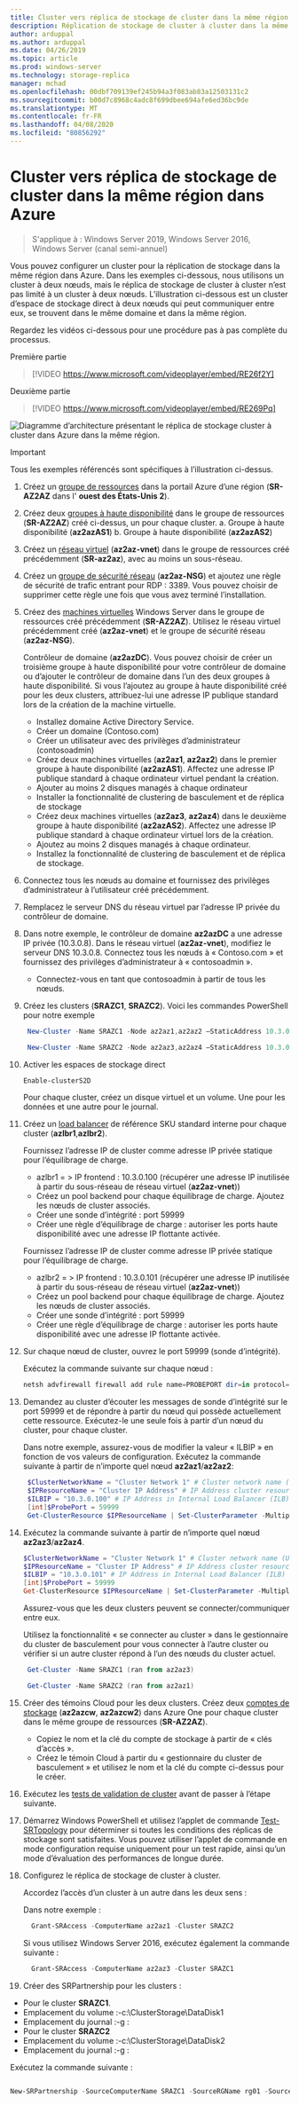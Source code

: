 ```yaml
---
title: Cluster vers réplica de stockage de cluster dans la même région dans Azure
description: Réplication de stockage de cluster à cluster dans la même région dans Azure
author: arduppal
ms.author: arduppal
ms.date: 04/26/2019
ms.topic: article
ms.prod: windows-server
ms.technology: storage-replica
manager: mchad
ms.openlocfilehash: 00dbf709139ef245b94a3f083ab83a12503131c2
ms.sourcegitcommit: b00d7c8968c4adc8f699dbee694afe6ed36bc9de
ms.translationtype: MT
ms.contentlocale: fr-FR
ms.lasthandoff: 04/08/2020
ms.locfileid: "80856292"
---
```

# <a name="cluster-to-cluster-storage-replica-within-the-same-region-in-azure"></a>Cluster vers réplica de stockage de cluster dans la même région dans Azure

> S'applique à : Windows Server 2019, Windows Server 2016, Windows Server (canal semi-annuel)

Vous pouvez configurer un cluster pour la réplication de stockage dans la même région dans Azure. Dans les exemples ci-dessous, nous utilisons un cluster à deux nœuds, mais le réplica de stockage de cluster à cluster n’est pas limité à un cluster à deux nœuds. L’illustration ci-dessous est un cluster d’espace de stockage direct à deux nœuds qui peut communiquer entre eux, se trouvent dans le même domaine et dans la même région.

Regardez les vidéos ci-dessous pour une procédure pas à pas complète du processus.

Première partie
> [!VIDEO https://www.microsoft.com/videoplayer/embed/RE26f2Y]

Deuxième partie
> [!VIDEO https://www.microsoft.com/videoplayer/embed/RE269Pq]

![Diagramme d’architecture présentant le réplica de stockage cluster à cluster dans Azure dans la même région.](media/Cluster-to-cluster-azure-one-region/architecture.png)
> [!IMPORTANT]
> Tous les exemples référencés sont spécifiques à l’illustration ci-dessus.

1. Créez un [groupe de ressources](https://ms.portal.azure.com/#create/Microsoft.ResourceGroup) dans la portail Azure d’une région (**SR-AZ2AZ** dans l' **ouest des États-Unis 2**). 
2. Créez deux [groupes à haute disponibilité](https://ms.portal.azure.com/#create/Microsoft.AvailabilitySet-ARM) dans le groupe de ressources (**SR-AZ2AZ**) créé ci-dessus, un pour chaque cluster. 
    a. Groupe à haute disponibilité (**az2azAS1**) b. Groupe à haute disponibilité (**az2azAS2**)
3. Créez un [réseau virtuel](https://ms.portal.azure.com/#create/Microsoft.VirtualNetwork-ARM) (**az2az-vnet**) dans le groupe de ressources créé précédemment (**SR-az2az**), avec au moins un sous-réseau. 
4. Créez un [groupe de sécurité réseau](https://ms.portal.azure.com/#create/Microsoft.NetworkSecurityGroup-ARM) (**az2az-NSG**) et ajoutez une règle de sécurité de trafic entrant pour RDP : 3389. Vous pouvez choisir de supprimer cette règle une fois que vous avez terminé l’installation. 
5. Créez des [machines virtuelles](https://ms.portal.azure.com/#create/Microsoft.WindowsServer2016Datacenter-ARM) Windows Server dans le groupe de ressources créé précédemment (**SR-AZ2AZ**). Utilisez le réseau virtuel précédemment créé (**az2az-vnet**) et le groupe de sécurité réseau (**az2az-NSG**). 
   
   Contrôleur de domaine (**az2azDC**). Vous pouvez choisir de créer un troisième groupe à haute disponibilité pour votre contrôleur de domaine ou d’ajouter le contrôleur de domaine dans l’un des deux groupes à haute disponibilité. Si vous l’ajoutez au groupe à haute disponibilité créé pour les deux clusters, attribuez-lui une adresse IP publique standard lors de la création de la machine virtuelle. 
   - Installez domaine Active Directory Service.
   - Créer un domaine (Contoso.com)
   - Créer un utilisateur avec des privilèges d’administrateur (contosoadmin) 
   - Créez deux machines virtuelles (**az2az1**, **az2az2**) dans le premier groupe à haute disponibilité (**az2azAS1**). Affectez une adresse IP publique standard à chaque ordinateur virtuel pendant la création.
   - Ajouter au moins 2 disques managés à chaque ordinateur
   - Installer la fonctionnalité de clustering de basculement et de réplica de stockage
   - Créez deux machines virtuelles (**az2az3**, **az2az4**) dans le deuxième groupe à haute disponibilité (**az2azAS2**). Affectez une adresse IP publique standard à chaque ordinateur virtuel lors de la création. 
   - Ajoutez au moins 2 disques managés à chaque ordinateur. 
   - Installez la fonctionnalité de clustering de basculement et de réplica de stockage. 
   
6. Connectez tous les nœuds au domaine et fournissez des privilèges d’administrateur à l’utilisateur créé précédemment. 

7. Remplacez le serveur DNS du réseau virtuel par l’adresse IP privée du contrôleur de domaine. 
8. Dans notre exemple, le contrôleur de domaine **az2azDC** a une adresse IP privée (10.3.0.8). Dans le réseau virtuel (**az2az-vnet**), modifiez le serveur DNS 10.3.0.8. Connectez tous les nœuds à « Contoso.com » et fournissez des privilèges d’administrateur à « contosoadmin ».
   - Connectez-vous en tant que contosoadmin à partir de tous les nœuds. 
    
9. Créez les clusters (**SRAZC1**, **SRAZC2**). 
   Voici les commandes PowerShell pour notre exemple
   ```PowerShell
    New-Cluster -Name SRAZC1 -Node az2az1,az2az2 –StaticAddress 10.3.0.100
   ```
   ```PowerShell
    New-Cluster -Name SRAZC2 -Node az2az3,az2az4 –StaticAddress 10.3.0.101
   ```
10. Activer les espaces de stockage direct
    ```PowerShell
    Enable-clusterS2D
    ```   
   
    Pour chaque cluster, créez un disque virtuel et un volume. Une pour les données et une autre pour le journal. 
   
11. Créez un [load balancer](https://ms.portal.azure.com/#create/Microsoft.LoadBalancer-ARM) de référence SKU standard interne pour chaque cluster (**azlbr1**,**azlbr2**). 
   
    Fournissez l’adresse IP de cluster comme adresse IP privée statique pour l’équilibrage de charge.
    - azlbr1 = > IP frontend : 10.3.0.100 (récupérer une adresse IP inutilisée à partir du sous-réseau de réseau virtuel (**az2az-vnet**))
    - Créez un pool backend pour chaque équilibrage de charge. Ajoutez les nœuds de cluster associés.
    - Créer une sonde d’intégrité : port 59999
    - Créer une règle d’équilibrage de charge : autoriser les ports haute disponibilité avec une adresse IP flottante activée. 
   
    Fournissez l’adresse IP de cluster comme adresse IP privée statique pour l’équilibrage de charge.
    - azlbr2 = > IP frontend : 10.3.0.101 (récupérer une adresse IP inutilisée à partir du sous-réseau de réseau virtuel (**az2az-vnet**))
    - Créez un pool backend pour chaque équilibrage de charge. Ajoutez les nœuds de cluster associés.
    - Créer une sonde d’intégrité : port 59999
    - Créer une règle d’équilibrage de charge : autoriser les ports haute disponibilité avec une adresse IP flottante activée. 
   
12. Sur chaque nœud de cluster, ouvrez le port 59999 (sonde d’intégrité). 
   
    Exécutez la commande suivante sur chaque nœud :
    ```PowerShell
    netsh advfirewall firewall add rule name=PROBEPORT dir=in protocol=tcp action=allow localport=59999 remoteip=any profile=any 
    ```   
13. Demandez au cluster d’écouter les messages de sonde d’intégrité sur le port 59999 et de répondre à partir du nœud qui possède actuellement cette ressource. 
    Exécutez-le une seule fois à partir d’un nœud du cluster, pour chaque cluster. 
    
    Dans notre exemple, assurez-vous de modifier la valeur « ILBIP » en fonction de vos valeurs de configuration. Exécutez la commande suivante à partir de n’importe quel nœud **az2az1**/**az2az2**:

    ```PowerShell
     $ClusterNetworkName = "Cluster Network 1" # Cluster network name (Use Get-ClusterNetwork on Windows Server 2012 or higher to find the name. And use Get-ClusterResource to find the IPResourceName).
     $IPResourceName = "Cluster IP Address" # IP Address cluster resource name.
     $ILBIP = "10.3.0.100" # IP Address in Internal Load Balancer (ILB) - The static IP address for the load balancer configured in the Azure portal.
     [int]$ProbePort = 59999
     Get-ClusterResource $IPResourceName | Set-ClusterParameter -Multiple @{"Address"="$ILBIP";"ProbePort"=$ProbePort;"SubnetMask"="255.255.255.255";"Network"="$ClusterNetworkName";"ProbeFailureThreshold"=5;"EnableDhcp"=0}
    ```

14. Exécutez la commande suivante à partir de n’importe quel nœud **az2az3**/**az2az4**. 

    ```PowerShell
    $ClusterNetworkName = "Cluster Network 1" # Cluster network name (Use Get-ClusterNetwork on Windows Server 2012 or higher to find the name. And use Get-ClusterResource to find the IPResourceName).
    $IPResourceName = "Cluster IP Address" # IP Address cluster resource name.
    $ILBIP = "10.3.0.101" # IP Address in Internal Load Balancer (ILB) - The static IP address for the load balancer configured in the Azure portal.
    [int]$ProbePort = 59999
    Get-ClusterResource $IPResourceName | Set-ClusterParameter -Multiple @{"Address"="$ILBIP";"ProbePort"=$ProbePort;"SubnetMask"="255.255.255.255";"Network"="$ClusterNetworkName";"ProbeFailureThreshold"=5;"EnableDhcp"=0}  
    ```   
    Assurez-vous que les deux clusters peuvent se connecter/communiquer entre eux. 

    Utilisez la fonctionnalité « se connecter au cluster » dans le gestionnaire du cluster de basculement pour vous connecter à l’autre cluster ou vérifier si un autre cluster répond à l’un des nœuds du cluster actuel.  
   
    ```PowerShell
     Get-Cluster -Name SRAZC1 (ran from az2az3)
    ```
    ```PowerShell
     Get-Cluster -Name SRAZC2 (ran from az2az1)
    ```   

15. Créer des témoins Cloud pour les deux clusters. Créez deux [comptes de stockage](https://ms.portal.azure.com/#create/Microsoft.StorageAccount-ARM) (**az2azcw**, **az2azcw2**) dans Azure One pour chaque cluster dans le même groupe de ressources (**SR-AZ2AZ**).

    - Copiez le nom et la clé du compte de stockage à partir de « clés d’accès ».
    - Créez le témoin Cloud à partir du « gestionnaire du cluster de basculement » et utilisez le nom et la clé du compte ci-dessus pour le créer.

16. Exécutez les [tests de validation de cluster](../../failover-clustering/create-failover-cluster.md#validate-the-configuration) avant de passer à l’étape suivante.

17. Démarrez Windows PowerShell et utilisez l’applet de commande [Test-SRTopology](https://docs.microsoft.com/powershell/module/storagereplica/test-srtopology?view=win10-ps) pour déterminer si toutes les conditions des réplicas de stockage sont satisfaites. Vous pouvez utiliser l’applet de commande en mode configuration requise uniquement pour un test rapide, ainsi qu’un mode d’évaluation des performances de longue durée.

18. Configurez le réplica de stockage de cluster à cluster.
   
    Accordez l’accès d’un cluster à un autre dans les deux sens :

    Dans notre exemple :

    ```PowerShell
      Grant-SRAccess -ComputerName az2az1 -Cluster SRAZC2
    ```
    Si vous utilisez Windows Server 2016, exécutez également la commande suivante :

    ```PowerShell
      Grant-SRAccess -ComputerName az2az3 -Cluster SRAZC1
    ```   
   
19. Créer des SRPartnership pour les clusters :</ol>

    - Pour le cluster **SRAZC1**.
    - Emplacement du volume :-c:\ClusterStorage\DataDisk1
    - Emplacement du journal :-g :
    - Pour le cluster **SRAZC2**
    - Emplacement du volume :-c:\ClusterStorage\DataDisk2
    - Emplacement du journal :-g :

Exécutez la commande suivante :

```PowerShell

New-SRPartnership -SourceComputerName SRAZC1 -SourceRGName rg01 -SourceVolumeName c:\ClusterStorage\DataDisk1 -SourceLogVolumeName  g: -DestinationComputerName **SRAZC2** -DestinationRGName rg02 -DestinationVolumeName c:\ClusterStorage\DataDisk2 -DestinationLogVolumeName  g:
```